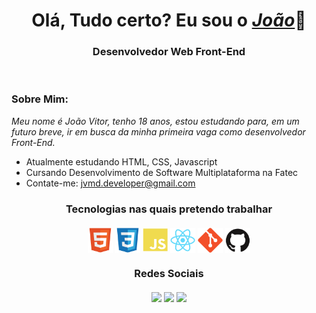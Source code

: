 <div>
  <h1 align="center">Olá, Tudo certo? Eu sou o <a href="https://www.linkedin.com/in/joão-vitor-morais-a5ab52235/"><i>João</i></a>🙂</h1>
  <h3 align="center">Desenvolvedor Web Front-End </h3>
 <br>
</div>

### Sobre Mim:
*Meu nome é João Vitor, tenho 18 anos, estou estudando para, em um futuro breve, ir em busca da minha primeira vaga como desenvolvedor Front-End.*
* Atualmente estudando HTML, CSS, Javascript
* Cursando Desenvolvimento de Software Multiplataforma na Fatec
* Contate-me: jvmd.developer@gmail.com

 <h3 align="center">Tecnologias nas quais pretendo trabalhar
<div align="center" valign="top"><br>
  
  <img align="center" alt="HTML" height="40" margin="50px" width="40" src="https://raw.githubusercontent.com/devicons/devicon/master/icons/html5/html5-original.svg">
  <img align="center" alt="CSS" height="40" margin="50px" width="40" src="https://raw.githubusercontent.com/devicons/devicon/master/icons/css3/css3-original.svg">
  <img align="center" alt="Js" height="37" margin="50px" width="40" src="https://raw.githubusercontent.com/devicons/devicon/master/icons/javascript/javascript-plain.svg">
  <img align="center" alt="React" height="40" margin="50px" width="40" src="https://raw.githubusercontent.com/devicons/devicon/master/icons/react/react-original.svg">
  <img align="center" alt="git" height="40" margin="50px" width="40" src="https://raw.githubusercontent.com/devicons/devicon/master/icons/git/git-original.svg">
  <img align="center" alt="github" height="40" margin="50px" width="40" src= "https://raw.githubusercontent.com/devicons/devicon/master/icons/github/github-original.svg">
</div>
  
  <h3 align="center">Redes Sociais
    <br>
<div align="center"> <br>
  <a href="https://www.instagram.com/mooraiis__/" target="_blank"><img src="https://img.shields.io/badge/-Instagram-%23E4405F?style=for-the-badge&logo=instagram&logoColor=white" target="_blank"></a>
  <a href="https://www.linkedin.com/in/joão-vitor-morais-a5ab52235/" target="_blank"><img src="https://img.shields.io/badge/-LinkedIn-%230077B5?style=for-the-badge&logo=linkedin&logoColor=white" target="_blank"></a> 
  <a href="mailto:joao25072005@gmail.com"><img src="https://img.shields.io/badge/-Gmail-%23333?style=for-the-badge&logo=gmail&logoColor=white" target="_blank"></a>
</div>
<br> <br>
